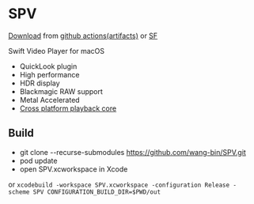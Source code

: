 # SPV

[Download](https://sourceforge.net/projects/mdk-sdk/files/app/SPV.app.7z/download) from [github actions(artifacts)](https://github.com/wang-bin/SPV/actions) or [SF](https://sourceforge.net/projects/mdk-sdk/files/app/SPV.app.7z/download)

Swift Video Player for macOS

- QuickLook plugin
- High performance
- HDR display
- Blackmagic RAW support
- Metal Accelerated
- [Cross platform playback core](https://github.com/wang-bin/mdk-sdk)

## Build

- git clone --recurse-submodules https://github.com/wang-bin/SPV.git
- pod update
- open SPV.xcworkspace in Xcode

or `xcodebuild -workspace SPV.xcworkspace -configuration Release -scheme SPV CONFIGURATION_BUILD_DIR=$PWD/out`